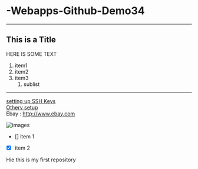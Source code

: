 # -Webapps-Github-Demo34

---
This is a Title
---
HERE IS SOME TEXT <br>
1. item1 <br>
2. item2 <br>
3. item3 <br>
   1. sublist
---

[setting up SSH Keys](https://stackoverflow.com/questions/29109678/java-print-in-bold) <br>
[Otherv setup](setup.in) <br>
Ebay : <http://www.ebay.com> 

‪![images](https://user-images.githubusercontent.com/26895507/130845902-0601e774-31b1-4854-92f9-24325ad8a2cc.jpg)

- [] item 1
- [x] item 2

Hie this is my first repository
